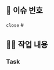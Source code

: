 ## 📌 이슈 번호

`close` #

## 👩‍💻 작업 내용

### Task
<!-- 작업 내용 자세히 작성하기 -->

<!-- ### ScreenShot -->
<!-- 필요한 경우 이미지, 동영상 첨부하기 -->

